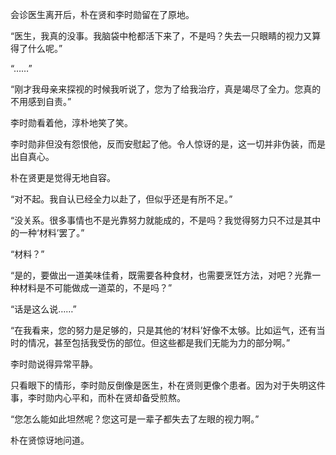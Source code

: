 会诊医生离开后，朴在贤和李时勋留在了原地。

“医生，我真的没事。我脑袋中枪都活下来了，不是吗？失去一只眼睛的视力又算得了什么呢。”

“……”

“刚才我母亲来探视的时候我听说了，您为了给我治疗，真是竭尽了全力。您真的不用感到自责。”

李时勋看着他，淳朴地笑了笑。

李时勋非但没有怨恨他，反而安慰起了他。令人惊讶的是，这一切并非伪装，而是出自真心。

朴在贤更是觉得无地自容。

“对不起。我自认已经全力以赴了，但似乎还是有所不足。”

“没关系。很多事情也不是光靠努力就能成的，不是吗？我觉得努力只不过是其中的一种‘材料’罢了。”

“材料？”

“是的，要做出一道美味佳肴，既需要各种食材，也需要烹饪方法，对吧？光靠一种材料是不可能做成一道菜的，不是吗？”

“话是这么说……”

“在我看来，您的努力是足够的，只是其他的‘材料’好像不太够。比如运气，还有当时的情况，甚至包括我受伤的部位。但这些都是我们无能为力的部分啊。”

李时勋说得异常平静。

只看眼下的情形，李时勋反倒像是医生，朴在贤则更像个患者。因为对于失明这件事，李时勋内心平和，而朴在贤却备受煎熬。

“您怎么能如此坦然呢？您这可是一辈子都失去了左眼的视力啊。”

朴在贤惊讶地问道。